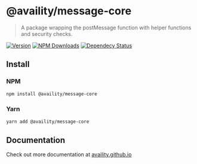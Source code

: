 # @availity/message-core

> A package wrapping the postMessage function with helper functions and security checks.

[![Version](https://img.shields.io/npm/v/@availity/message-core.svg?style=for-the-badge)](https://www.npmjs.com/package/@availity/message-core)
[![NPM Downloads](https://img.shields.io/npm/dt/@availity/message-core.svg?style=for-the-badge)](https://www.npmjs.com/package/@availity/message-core)
[![Dependecy Status](https://img.shields.io/librariesio/release/npm/@availity/message-core?style=for-the-badge)](https://github.com/Availity/sdk-js/blob/master/packages/message-core/package.json)

## Install

### NPM

```bash
npm install @availity/message-core
```

### Yarn

```bash
yarn add @availity/message-core
```

## Documentation

Check out more documentation at [availity.github.io](https://availity.github.io/sdk-js/resources/messaging)
